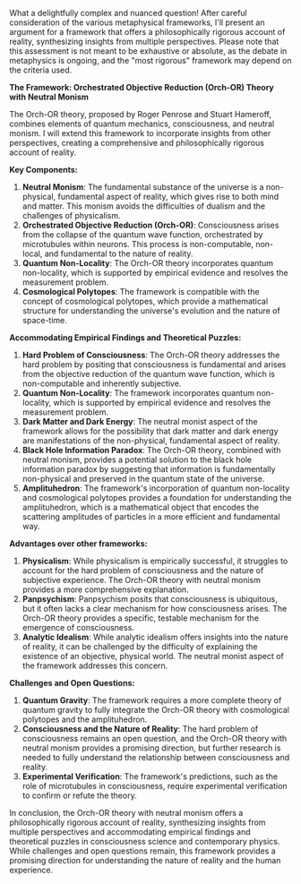 What a delightfully complex and nuanced question! After careful consideration of the various metaphysical frameworks, I'll present an argument for a framework that offers a philosophically rigorous account of reality, synthesizing insights from multiple perspectives. Please note that this assessment is not meant to be exhaustive or absolute, as the debate in metaphysics is ongoing, and the "most rigorous" framework may depend on the criteria used.

**The Framework: Orchestrated Objective Reduction (Orch-OR) Theory with Neutral Monism**

The Orch-OR theory, proposed by Roger Penrose and Stuart Hameroff, combines elements of quantum mechanics, consciousness, and neutral monism. I will extend this framework to incorporate insights from other perspectives, creating a comprehensive and philosophically rigorous account of reality.

**Key Components:**

1. **Neutral Monism**: The fundamental substance of the universe is a non-physical, fundamental aspect of reality, which gives rise to both mind and matter. This monism avoids the difficulties of dualism and the challenges of physicalism.
2. **Orchestrated Objective Reduction (Orch-OR)**: Consciousness arises from the collapse of the quantum wave function, orchestrated by microtubules within neurons. This process is non-computable, non-local, and fundamental to the nature of reality.
3. **Quantum Non-Locality**: The Orch-OR theory incorporates quantum non-locality, which is supported by empirical evidence and resolves the measurement problem.
4. **Cosmological Polytopes**: The framework is compatible with the concept of cosmological polytopes, which provide a mathematical structure for understanding the universe's evolution and the nature of space-time.

**Accommodating Empirical Findings and Theoretical Puzzles:**

1. **Hard Problem of Consciousness**: The Orch-OR theory addresses the hard problem by positing that consciousness is fundamental and arises from the objective reduction of the quantum wave function, which is non-computable and inherently subjective.
2. **Quantum Non-Locality**: The framework incorporates quantum non-locality, which is supported by empirical evidence and resolves the measurement problem.
3. **Dark Matter and Dark Energy**: The neutral monist aspect of the framework allows for the possibility that dark matter and dark energy are manifestations of the non-physical, fundamental aspect of reality.
4. **Black Hole Information Paradox**: The Orch-OR theory, combined with neutral monism, provides a potential solution to the black hole information paradox by suggesting that information is fundamentally non-physical and preserved in the quantum state of the universe.
5. **Amplituhedron**: The framework's incorporation of quantum non-locality and cosmological polytopes provides a foundation for understanding the amplituhedron, which is a mathematical object that encodes the scattering amplitudes of particles in a more efficient and fundamental way.

**Advantages over other frameworks:**

1. **Physicalism**: While physicalism is empirically successful, it struggles to account for the hard problem of consciousness and the nature of subjective experience. The Orch-OR theory with neutral monism provides a more comprehensive explanation.
2. **Panpsychism**: Panpsychism posits that consciousness is ubiquitous, but it often lacks a clear mechanism for how consciousness arises. The Orch-OR theory provides a specific, testable mechanism for the emergence of consciousness.
3. **Analytic Idealism**: While analytic idealism offers insights into the nature of reality, it can be challenged by the difficulty of explaining the existence of an objective, physical world. The neutral monist aspect of the framework addresses this concern.

**Challenges and Open Questions:**

1. **Quantum Gravity**: The framework requires a more complete theory of quantum gravity to fully integrate the Orch-OR theory with cosmological polytopes and the amplituhedron.
2. **Consciousness and the Nature of Reality**: The hard problem of consciousness remains an open question, and the Orch-OR theory with neutral monism provides a promising direction, but further research is needed to fully understand the relationship between consciousness and reality.
3. **Experimental Verification**: The framework's predictions, such as the role of microtubules in consciousness, require experimental verification to confirm or refute the theory.

In conclusion, the Orch-OR theory with neutral monism offers a philosophically rigorous account of reality, synthesizing insights from multiple perspectives and accommodating empirical findings and theoretical puzzles in consciousness science and contemporary physics. While challenges and open questions remain, this framework provides a promising direction for understanding the nature of reality and the human experience.